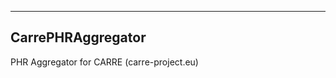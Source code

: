 ------------------
CarrePHRAggregator
------------------
PHR Aggregator for CARRE (carre-project.eu)
